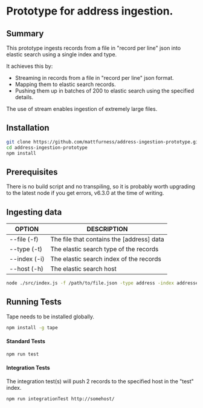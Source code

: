 # Prototype for address ingestion.

## Summary

This prototype ingests records from a file in "record per line" json into elastic search using a single index and type.

It achieves this by:
* Streaming in records from a file in "record per line" json format.
* Mapping them to elastic search records.
* Pushing them up in batches of 200 to elastic search using the specified details.

The use of stream enables ingestion of extremely large files.

## Installation

```sh
git clone https://github.com/mattfurness/address-ingestion-prototype.git
cd address-ingestion-prototype
npm install
```

## Prerequisites

There is no build script and no transpiling, so it is probably worth upgrading to the latest node if you get errors, v6.3.0 at the time of writing.

## Ingesting data

| OPTION | DESCRIPTION |
| ------ | ----------- |
| --file (-f) | The file that contains the [address] data |
| --type (-t) | The elastic search type of the records |
| --index (-i) | The elastic search index of the records |
| --host (-h) | The elastic search host |

```sh
node ./src/index.js -f /path/to/file.json -type address -index addresses -host https://myuser:mypass@somehost/
```

## Running Tests

Tape needs to be installed globally.
```sh
npm install -g tape
```

#### Standard Tests
```sh
npm run test
```

#### Integration Tests
The integration test(s) will push 2 records to the specified host in the "test" index.

```sh
npm run integrationTest http://somehost/
```

